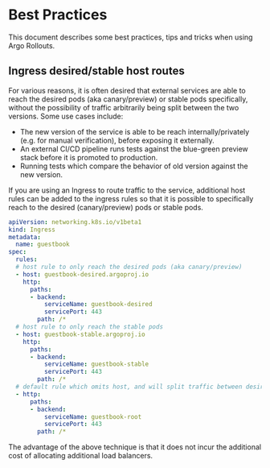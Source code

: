 # Best Practices

This document describes some best practices, tips and tricks when using Argo Rollouts.

## Ingress desired/stable host routes

For various reasons, it is often desired that external services are able to reach the
desired pods (aka canary/preview) or stable pods specifically, without the possibility of traffic
arbitrarily being split between the two versions. Some use cases include:

* The new version of the service is able to be reach internally/privately (e.g. for manual verification),
  before exposing it externally.
* An external CI/CD pipeline runs tests against the blue-green preview stack before it is
  promoted to production.
* Running tests which compare the behavior of old version against the new version.

If you are using an Ingress to route traffic to the service, additional host rules can be added
to the ingress rules so that it is possible to specifically reach to the desired (canary/preview)
pods or stable pods.

```yaml
apiVersion: networking.k8s.io/v1beta1
kind: Ingress
metadata:
  name: guestbook
spec:
  rules:
  # host rule to only reach the desired pods (aka canary/preview)
  - host: guestbook-desired.argoproj.io
    http:
      paths:
      - backend:
          serviceName: guestbook-desired
          servicePort: 443
        path: /*
  # host rule to only reach the stable pods
  - host: guestbook-stable.argoproj.io
    http:
      paths:
      - backend:
          serviceName: guestbook-stable
          servicePort: 443
        path: /*
  # default rule which omits host, and will split traffic between desired vs. stable
  - http:
      paths:
      - backend:
          serviceName: guestbook-root
          servicePort: 443
        path: /*
```

The advantage of the above technique is that it does not incur the additional cost of allocating additional load balancers.
